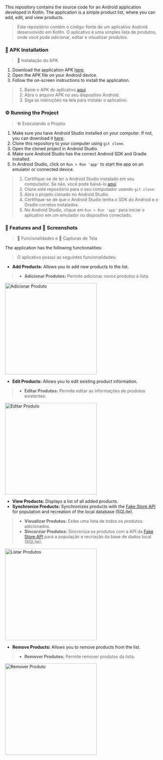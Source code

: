 This repository contains the source code for an Android application developed in Kotlin. The application is a simple product list, where you can add, edit, and view products.

> Este repositório contém o código-fonte de um aplicativo Android desenvolvido em Kotlin. O aplicativo é uma simples lista de produtos, onde você pode adicionar, editar e visualizar produtos.

### 📱 APK Installation
> 📱 Instalação do APK

1. Download the application APK [here](https://drive.google.com/file/d/1Pk4w0kFLW3pWKf7rL-7eiNTcpDgLhB56/view?usp=sharing).
2. Open the APK file on your Android device.
3. Follow the on-screen instructions to install the application.

> 1. Baixe o APK do aplicativo [aqui](https://drive.google.com/file/d/1Pk4w0kFLW3pWKf7rL-7eiNTcpDgLhB56/view?usp=sharing).
> 2. Abra o arquivo APK no seu dispositivo Android.
> 3. Siga as instruções na tela para instalar o aplicativo.

### ⚙️ Running the Project
> ⚙️ Executando o Projeto

1. Make sure you have Android Studio installed on your computer. If not, you can download it [here](https://developer.android.com/studio).
2. Clone this repository to your computer using `git clone`.
3. Open the cloned project in Android Studio.
4. Make sure Android Studio has the correct Android SDK and Gradle installed.
5. In Android Studio, click on `Run > Run 'app'` to start the app on an emulator or connected device.

> 1. Certifique-se de ter o Android Studio instalado em seu computador. Se não, você pode baixá-lo [aqui](https://developer.android.com/studio).
> 2. Clone este repositório para o seu computador usando `git clone`.
> 3. Abra o projeto clonado no Android Studio.
> 4. Certifique-se de que o Android Studio tenha o SDK do Android e o Gradle corretos instalados.
> 5. No Android Studio, clique em `Run > Run 'app'` para iniciar o aplicativo em um emulador ou dispositivo conectado.

### 📝 Features and 📸 Screenshots
> 📝 Funcionalidades e 📸 Capturas de Tela

The application has the following functionalities:
> O aplicativo possui as seguintes funcionalidades:

- **Add Products:** Allows you to add new products to the list.
> - **Adicionar Produtos:** Permite adicionar novos produtos à lista.
<img src="images/Add.png" alt="Adicionar Produto" width="300">

- **Edit Products:** Allows you to edit existing product information.
> - **Editar Produtos:** Permite editar as informações de produtos existentes.
<img src="images/Edit.png" alt="Editar Produto" width="300">

- **View Products:** Displays a list of all added products.
- **Synchronize Products:** Synchronizes products with the [Fake Store API](https://fakestoreapi.com/) for population and recreation of the local database (SQLite).
> - **Visualizar Produtos:** Exibe uma lista de todos os produtos adicionados.
> - **Sincorziar Produtos:** Sincroniza os produtos com a API da [Fake Store API](https://fakestoreapi.com/) para a população e recriação da base de dados local (SQLite).
<img src="images/List.png" alt="Listar Produtos" width="300">

- **Remove Products:** Allows you to remove products from the list.
> - **Remover Produtos:** Permite remover produtos da lista.
<img src="images/Erease.png" alt="Remover Produto" width="300">
